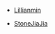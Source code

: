 
* [Lillianmin](https://github.com/Lillianmin/pythoncamp0/blob/master/log.md)

* [StoneJiaJia](https://github.com/StoneJiaJia/pythoncamp0/blob/master/log.md)
